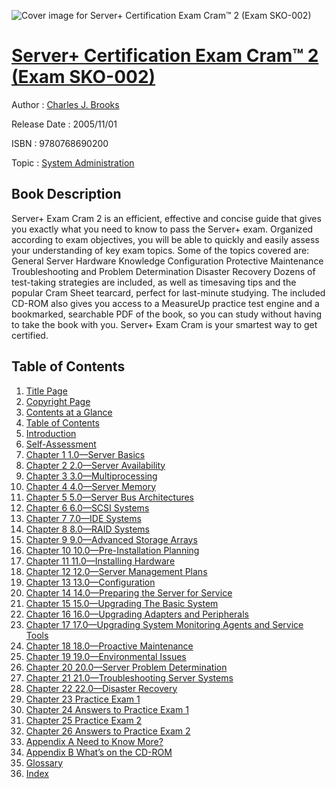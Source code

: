 ![Cover image for Server+ Certification Exam Cram™ 2 (Exam SKO-002)](https://imgdetail.ebookreading.net/cover/cover/system_admin/EB9780768690200.jpg)

[Server+ Certification Exam Cram™ 2 (Exam SKO-002)](https://ebookreading.net/view/book/Server%2B+Certification+Exam+Cram%E2%84%A2+2+%28Exam+SKO-002%29-EB9780768690200_1.html "Server+ Certification Exam Cram™ 2 (Exam SKO-002)")
====================================================================================================================

Author : [Charles J. Brooks](https://ebookreading.net/search/author/Charles+J.+Brooks)

Release Date : 2005/11/01

ISBN : 9780768690200

Topic : [System Administration](https://ebookreading.net/search/category/system-administration)

Book Description
-----------------

Server+ Exam Cram 2 is an efficient, effective and concise guide that gives you exactly what you need to know to pass the Server+ exam. Organized according to exam objectives, you will be able to quickly and easily assess your understanding of key exam topics. Some of the topics covered are:
General Server Hardware Knowledge
Configuration
Protective Maintenance
Troubleshooting and Problem Determination
Disaster Recovery
Dozens of test-taking strategies are included, as well as timesaving tips and the popular Cram Sheet tearcard, perfect for last-minute studying. The included CD-ROM also gives you access to a MeasureUp practice test engine and a bookmarked, searchable PDF of the book, so you can study without having to take the book with you. Server+ Exam Cram is your smartest way to get certified.
              
Table of Contents
-----------------

1. [Title Page](https://ebookreading.net/view/book/Server%2B+Certification+Exam+Cram%E2%84%A2+2+%28Exam+SKO-002%29-EB9780768690200_2.html)
1. [Copyright Page](https://ebookreading.net/view/book/Server%2B+Certification+Exam+Cram%E2%84%A2+2+%28Exam+SKO-002%29-EB9780768690200_2.html#id375622)
1. [Contents at a Glance](https://ebookreading.net/view/book/Server%2B+Certification+Exam+Cram%E2%84%A2+2+%28Exam+SKO-002%29-EB9780768690200_4.html)
1. [Table of Contents](https://ebookreading.net/view/book/Server%2B+Certification+Exam+Cram%E2%84%A2+2+%28Exam+SKO-002%29-EB9780768690200_5.html)
1. [Introduction](https://ebookreading.net/view/book/Server%2B+Certification+Exam+Cram%E2%84%A2+2+%28Exam+SKO-002%29-EB9780768690200_9.html)
1. [Self-Assessment](https://ebookreading.net/view/book/Server%2B+Certification+Exam+Cram%E2%84%A2+2+%28Exam+SKO-002%29-EB9780768690200_10.html)
1. [Chapter 1 1.0—Server Basics](https://ebookreading.net/view/book/Server%2B+Certification+Exam+Cram%E2%84%A2+2+%28Exam+SKO-002%29-EB9780768690200_11.html)
1. [Chapter 2 2.0—Server Availability](https://ebookreading.net/view/book/Server%2B+Certification+Exam+Cram%E2%84%A2+2+%28Exam+SKO-002%29-EB9780768690200_12.html)
1. [Chapter 3 3.0—Multiprocessing](https://ebookreading.net/view/book/Server%2B+Certification+Exam+Cram%E2%84%A2+2+%28Exam+SKO-002%29-EB9780768690200_13.html)
1. [Chapter 4 4.0—Server Memory](https://ebookreading.net/view/book/Server%2B+Certification+Exam+Cram%E2%84%A2+2+%28Exam+SKO-002%29-EB9780768690200_14.html)
1. [Chapter 5 5.0—Server Bus Architectures](https://ebookreading.net/view/book/Server%2B+Certification+Exam+Cram%E2%84%A2+2+%28Exam+SKO-002%29-EB9780768690200_15.html)
1. [Chapter 6 6.0—SCSI Systems](https://ebookreading.net/view/book/Server%2B+Certification+Exam+Cram%E2%84%A2+2+%28Exam+SKO-002%29-EB9780768690200_16.html)
1. [Chapter 7 7.0—IDE Systems](https://ebookreading.net/view/book/Server%2B+Certification+Exam+Cram%E2%84%A2+2+%28Exam+SKO-002%29-EB9780768690200_17.html)
1. [Chapter 8 8.0—RAID Systems](https://ebookreading.net/view/book/Server%2B+Certification+Exam+Cram%E2%84%A2+2+%28Exam+SKO-002%29-EB9780768690200_18.html)
1. [Chapter 9 9.0—Advanced Storage Arrays](https://ebookreading.net/view/book/Server%2B+Certification+Exam+Cram%E2%84%A2+2+%28Exam+SKO-002%29-EB9780768690200_19.html)
1. [Chapter 10 10.0—Pre-Installation Planning](https://ebookreading.net/view/book/Server%2B+Certification+Exam+Cram%E2%84%A2+2+%28Exam+SKO-002%29-EB9780768690200_20.html)
1. [Chapter 11 11.0—Installing Hardware](https://ebookreading.net/view/book/Server%2B+Certification+Exam+Cram%E2%84%A2+2+%28Exam+SKO-002%29-EB9780768690200_21.html)
1. [Chapter 12 12.0—Server Management Plans](https://ebookreading.net/view/book/Server%2B+Certification+Exam+Cram%E2%84%A2+2+%28Exam+SKO-002%29-EB9780768690200_22.html)
1. [Chapter 13 13.0—Configuration](https://ebookreading.net/view/book/Server%2B+Certification+Exam+Cram%E2%84%A2+2+%28Exam+SKO-002%29-EB9780768690200_23.html)
1. [Chapter 14 14.0—Preparing the Server for Service](https://ebookreading.net/view/book/Server%2B+Certification+Exam+Cram%E2%84%A2+2+%28Exam+SKO-002%29-EB9780768690200_24.html)
1. [Chapter 15 15.0—Upgrading The Basic System](https://ebookreading.net/view/book/Server%2B+Certification+Exam+Cram%E2%84%A2+2+%28Exam+SKO-002%29-EB9780768690200_25.html)
1. [Chapter 16 16.0—Upgrading Adapters and Peripherals](https://ebookreading.net/view/book/Server%2B+Certification+Exam+Cram%E2%84%A2+2+%28Exam+SKO-002%29-EB9780768690200_26.html)
1. [Chapter 17 17.0—Upgrading System Monitoring Agents and Service Tools](https://ebookreading.net/view/book/Server%2B+Certification+Exam+Cram%E2%84%A2+2+%28Exam+SKO-002%29-EB9780768690200_27.html)
1. [Chapter 18 18.0—Proactive Maintenance](https://ebookreading.net/view/book/Server%2B+Certification+Exam+Cram%E2%84%A2+2+%28Exam+SKO-002%29-EB9780768690200_28.html)
1. [Chapter 19 19.0—Environmental Issues](https://ebookreading.net/view/book/Server%2B+Certification+Exam+Cram%E2%84%A2+2+%28Exam+SKO-002%29-EB9780768690200_29.html)
1. [Chapter 20 20.0—Server Problem Determination](https://ebookreading.net/view/book/Server%2B+Certification+Exam+Cram%E2%84%A2+2+%28Exam+SKO-002%29-EB9780768690200_30.html)
1. [Chapter 21 21.0—Troubleshooting Server Systems](https://ebookreading.net/view/book/Server%2B+Certification+Exam+Cram%E2%84%A2+2+%28Exam+SKO-002%29-EB9780768690200_31.html)
1. [Chapter 22 22.0—Disaster Recovery](https://ebookreading.net/view/book/Server%2B+Certification+Exam+Cram%E2%84%A2+2+%28Exam+SKO-002%29-EB9780768690200_32.html)
1. [Chapter 23 Practice Exam 1](https://ebookreading.net/view/book/Server%2B+Certification+Exam+Cram%E2%84%A2+2+%28Exam+SKO-002%29-EB9780768690200_33.html)
1. [Chapter 24 Answers to Practice Exam 1](https://ebookreading.net/view/book/Server%2B+Certification+Exam+Cram%E2%84%A2+2+%28Exam+SKO-002%29-EB9780768690200_34.html)
1. [Chapter 25 Practice Exam 2](https://ebookreading.net/view/book/Server%2B+Certification+Exam+Cram%E2%84%A2+2+%28Exam+SKO-002%29-EB9780768690200_35.html)
1. [Chapter 26 Answers to Practice Exam 2](https://ebookreading.net/view/book/Server%2B+Certification+Exam+Cram%E2%84%A2+2+%28Exam+SKO-002%29-EB9780768690200_36.html)
1. [Appendix A Need to Know More?](https://ebookreading.net/view/book/Server%2B+Certification+Exam+Cram%E2%84%A2+2+%28Exam+SKO-002%29-EB9780768690200_37.html)
1. [Appendix B What’s on the CD-ROM](https://ebookreading.net/view/book/Server%2B+Certification+Exam+Cram%E2%84%A2+2+%28Exam+SKO-002%29-EB9780768690200_38.html)
1. [Glossary](https://ebookreading.net/view/book/Server%2B+Certification+Exam+Cram%E2%84%A2+2+%28Exam+SKO-002%29-EB9780768690200_39.html)
1. [Index](https://ebookreading.net/view/book/Server%2B+Certification+Exam+Cram%E2%84%A2+2+%28Exam+SKO-002%29-EB9780768690200_40.html)
